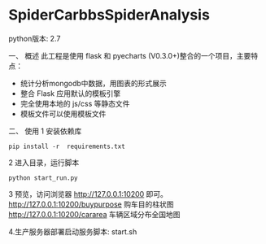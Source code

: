 # SpiderCarbbsSpiderAnalysis
python版本: 2.7

一、 概述
此工程是使用 flask 和 pyecharts (V0.3.0+)整合的一个项目，主要特点：
- 统计分析mongodb中数据，用图表的形式展示
- 整合 Flask 应用默认的模板引擎
- 完全使用本地的 js/css 等静态文件
- 模板文件可以使用模板文件

二、 使用
1 安装依赖库

```shell
pip install -r  requirements.txt
```

2 进入目录，运行脚本
```shell
python start_run.py
```

3 预览，访问浏览器 http://127.0.0.1:10200 即可。
	http://127.0.0.1:10200/buypurpose   购车目的柱状图
	http://127.0.0.1:10200/cararea      车辆区域分布全国地图	    

4.生产服务器部署启动服务脚本:   start.sh

